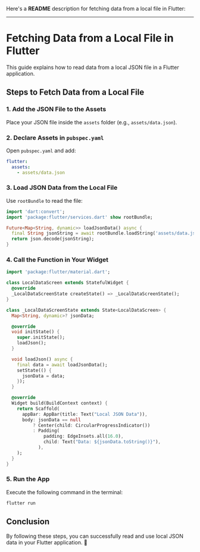 Here's a **README** description for fetching data from a local file in Flutter:  

---

# **Fetching Data from a Local File in Flutter**  

This guide explains how to read data from a local JSON file in a Flutter application.  

## **Steps to Fetch Data from a Local File**  

### **1. Add the JSON File to the Assets**  
Place your JSON file inside the `assets` folder (e.g., `assets/data.json`).  

### **2. Declare Assets in `pubspec.yaml`**  
Open `pubspec.yaml` and add:  

```yaml
flutter:
  assets:
    - assets/data.json
```

### **3. Load JSON Data from the Local File**  

Use `rootBundle` to read the file:  

```dart
import 'dart:convert';
import 'package:flutter/services.dart' show rootBundle;

Future<Map<String, dynamic>> loadJsonData() async {
  final String jsonString = await rootBundle.loadString('assets/data.json');
  return json.decode(jsonString);
}
```

### **4. Call the Function in Your Widget**  

```dart
import 'package:flutter/material.dart';

class LocalDataScreen extends StatefulWidget {
  @override
  _LocalDataScreenState createState() => _LocalDataScreenState();
}

class _LocalDataScreenState extends State<LocalDataScreen> {
  Map<String, dynamic>? jsonData;

  @override
  void initState() {
    super.initState();
    loadJson();
  }

  void loadJson() async {
    final data = await loadJsonData();
    setState(() {
      jsonData = data;
    });
  }

  @override
  Widget build(BuildContext context) {
    return Scaffold(
      appBar: AppBar(title: Text("Local JSON Data")),
      body: jsonData == null
          ? Center(child: CircularProgressIndicator())
          : Padding(
              padding: EdgeInsets.all(16.0),
              child: Text("Data: ${jsonData.toString()}"),
            ),
    );
  }
}
```

### **5. Run the App**  
Execute the following command in the terminal:  

```sh
flutter run
```

## **Conclusion**  
By following these steps, you can successfully read and use local JSON data in your Flutter application. 🚀
